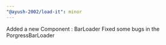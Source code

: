 ```yaml
---
"@ayush-2002/load-it": minor
---
```


Added a new Component : BarLoader
Fixed some bugs in the PorgressBarLoader
